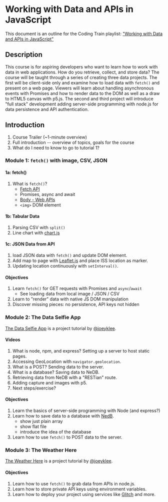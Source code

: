 # Working with Data and APIs in JavaScript

This document is an outline for the Coding Train playlist: ["Working with Data and APIs in JavaScript"](https://www.youtube.com/watch?v=DbcLg8nRWEg&list=PLRqwX-V7Uu6YxDKpFzf_2D84p0cyk4T7X&index=1)

## Description

This course is for aspiring developers who want to learn how to work with data in web applications. How do you retrieve, collect, and store data? The course will be taught through a series of creating three data projects. The first will be client-side only and examine how to load data with `fetch()` and present on a web page. Viewers will learn about handling asynchronous events with Promises and how to render data to the DOM as well as a draw to HTML5 canvas with p5.js. The second and third project will introduce "full stack" development adding server-side programming with node.js for data persistence and API authentication.

## Introduction

1. Course Trailer (~1-minute overview)
2. Full introduction -- overview of topics, goals for the course
3. What do I need to know to go to tutorial 1?

### Module 1: `fetch()` with image, CSV, JSON

#### 1a: fetch()

1. What is `fetch()`?
   - [Fetch API](https://developer.mozilla.org/en-US/docs/Web/API/Fetch_API)
   - Promises, async and await
   - [Body - Web APIs](https://developer.mozilla.org/en-US/docs/Web/API/Body)
   - `<img>` DOM element

#### 1b: Tabular Data

1. Parsing CSV with `split()`
2. Line chart with [chart.js](https://www.chartjs.org/docs/latest/)

#### 1c: JSON Data from API

1. load JSON data with `fetch()` and update DOM <span> element.
2. Add map to page with [Leaflet.js](https://leafletjs.com/) and place ISS location as marker.
3. Updating location continuously with `setInterval()`.

#### Objectives

1. Learn `fetch()` for GET requests with Promises and `async`/`await`
   - See loading data from local image / JSON / CSV
2. Learn to "render" data with native JS DOM manipulation
3. Discover missing pieces: no persistence, API keys not hidden

### Module 2: The Data Selfie App

[The Data Selfie App](https://github.com/joeyklee/data-selfie-app) is a project tutorial by [@joeyklee](https://github.com/joeyklee).

#### Videos

1. What is node, npm, and express? Setting up a server to host static pages.
2. Accessing GeoLocation with `navigator.geolocation`.
3. What is a POST? Sending data to the server.
4. What is a database? Saving data to NeDB.
5. Retrieving data from NeDB with a "RESTian" route.
6. Adding capture and images with p5.
7. Next steps/exercise?

#### Objectives

1. Learn the basics of server-side programming with Node (and express?)
2. Learn how to save data to a database with [NedB](https://github.com/louischatriot/nedb).
   - show just plain array
   - show flat file
   - introduce the idea of the database
3. Learn how to use `fetch()` to POST data to the server.

### Module 3: The Weather Here

[The Weather Here](https://github.com/joeyklee/the-weather-here) is a project tutorial by [@joeyklee](https://github.com/joeyklee).

#### Objectives

1. Learn how to use `fetch()` to grab data from APIs in node.js.
2. Learn how to store private API keys using environment variables.
3. Learn how to deploy your project using services like [Glitch](http://glitch.com) and more.
